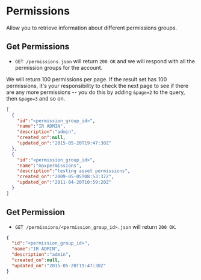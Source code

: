 Permissions
==========

Allow you to retrieve information about different permissions groups.

Get Permissions
--------------

* `GET /permissions.json` will return `200 OK` and we will respond with all the permission groups for the account.  

We will return 100 permissions per page. If the result set has 100 permissions, it's your responsibility to check the next page to see if there are any more permissions -- you do this by adding `&page=2` to the query, then `&page=3` and so on.

```json
[
  {
    "id":"<permission_group_id>",
    "name":"IR ADMIN",
    "description":"admin",
    "created_on":null,
    "updated_on":"2015-05-20T19:47:30Z"
  },
  {
    "id":"<permission_group_id>",
    "name":"maxpermissions",
    "description":"testing asset permissions",
    "created_on":"2009-05-05T08:53:37Z",
    "updated_on":"2011-04-20T10:59:20Z"
  }
]
```

Get Permission
-------------

* `GET /permissions/<permission_group_id>.json` will return `200 OK`.

```json
{
  "id":"<permission_group_id>",
  "name":"IR ADMIN",
  "description":"admin",
  "created_on":null,
  "updated_on":"2015-05-20T19:47:30Z"
}
```
